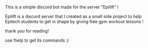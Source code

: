 This is a simple discord bot made for the server "Epilift" !

Epilift is a discord server that I created as a small side project to help Epitech students to get in shape by giving free gym workout lessons !

thank you for reading!

use !help to get its commands :)
